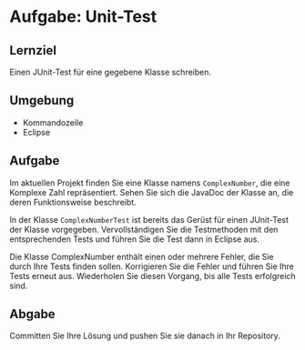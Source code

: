 # Aufgabe: Unit-Test

## Lernziel

Einen JUnit-Test für eine gegebene Klasse schreiben. 


## Umgebung

  * Kommandozeile
  * Eclipse


## Aufgabe

Im aktuellen Projekt finden Sie eine Klasse namens `ComplexNumber`, die eine Komplexe Zahl repräsentiert. Sehen Sie sich die JavaDoc der Klasse an, die deren Funktionsweise beschreibt.

In der Klasse `ComplexNumberTest` ist bereits das Gerüst für einen JUnit-Test der Klasse vorgegeben. Vervollständigen Sie die Testmethoden mit den entsprechenden Tests und führen Sie die Test dann in Eclipse aus.

Die Klasse ComplexNumber enthält einen oder mehrere Fehler, die Sie durch Ihre Tests finden sollen. Korrigieren Sie die Fehler und führen Sie Ihre Tests erneut aus. Wiederholen Sie diesen Vorgang, bis alle Tests erfolgreich sind.


## Abgabe

Committen Sie Ihre Lösung und pushen Sie sie danach in Ihr Repository.